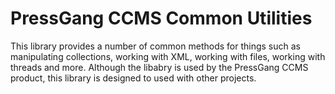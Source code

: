 PressGang CCMS Common Utilities
===============================

This library provides a number of common methods for things such as manipulating collections, working with XML, working with files, working with threads and more. Although the libabry is used by the PressGang CCMS product, this library is designed to used with other projects.
